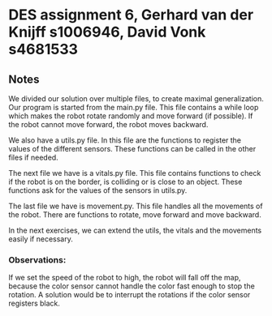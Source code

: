 # DES assignment 6,  Gerhard van der Knijff s1006946, David Vonk s4681533

## Notes 

We divided our solution over multiple files, to create maximal generalization.
Our program is started from the main.py file. This file contains a while loop which 
makes the robot rotate randomly and move forward (if possible). If the robot cannot move forward,
the robot moves backward.

We also have a utils.py file. In this file are the functions to register the values of the different
sensors. These functions can be called in the other files if needed. 

The next file we have is a vitals.py file. This file contains functions to check if the robot
is on the border, is colliding or is close to an object. These functions ask for the values of the
sensors in utils.py.

The last file we have is movement.py. This file handles all the movements of the robot. There 
are functions to rotate, move forward and move backward. 

In the next exercises, we can extend the utils, the vitals and the movements easily if necessary.

### Observations:
If we set the speed of the robot to high, the robot will fall off the map, because the color
sensor cannot handle the color fast enough to stop the rotation. A solution would be to 
interrupt the rotations if the color sensor registers black.  